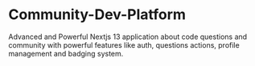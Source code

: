 # Community-Dev-Platform
Advanced and Powerful Nextjs 13 application about code questions and community with powerful features like auth, questions actions, profile management and badging system. 
